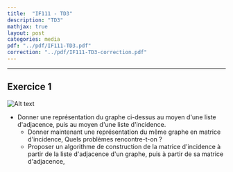 ```yaml
---
title:  "IF111 - TD3"
description: "TD3"
mathjax: true
layout: post
categories: media
pdf: "../pdf/IF111-TD3.pdf"
correction: "../pdf/IF111-TD3-correction.pdf"
---
```


---

## Exercice 1

![Alt text](https://www.overleaf.com/project/616e99a7aa0e39696cfce133/file/616e9aeeaa0e3945cbfcf38f "a title")


- Donner une représentation du graphe ci-dessus au moyen d'une liste d'adjacence, puis au moyen d'une liste d'incidence.
    - Donner maintenant une représentation du même graphe en matrice d'incidence, Quels problèmes rencontre-t-on ?
    - Proposer un algorithme de construction de la matrice d'incidence à partir de la liste d'adjacence d'un graphe, puis à partir de sa matrice d'adjacence,